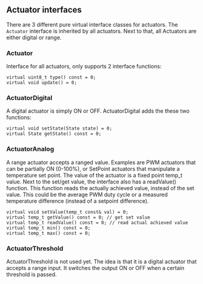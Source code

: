 ## Actuator interfaces
There are 3 different pure virtual interface classes for actuators.
The `Actuator` interface is inherited by all actuators. Next to that, all Actuators are either digital or range.

### Actuator
Interface for all actuators, only supports 2 interface functions:

    virtual uint8_t type() const = 0;
    virtual void update() = 0;

### ActuatorDigital
A digital actuator is simply ON or OFF. ActuatorDigital adds the these two functions:

    virtual void setState(State state) = 0;
    virtual State getState() const = 0;

### ActuatorAnalog
A range actuator accepts a ranged value. Examples are PWM actuators that can be partially ON (0-100%), or SetPoint actuators that manipulate a temperature set point. The value of the actuator is a fixed point temp_t value.
Next to the set/get value, the interface also has a readValue() function. This function reads the actually achieved value, instead of the set value. This could be the average PWM duty cycle or a measured temperature difference (instead of a setpoint difference).

    virtual void setValue(temp_t const& val) = 0;
    virtual temp_t getValue() const = 0; // get set value
    virtual temp_t readValue() const = 0; // read actual achieved value
    virtual temp_t min() const = 0;
    virtual temp_t max() const = 0;

### ActuatorThreshold
ActuatorThreshold is not used yet. The idea is that it is a digital actuator that accepts a range input. It switches the output ON or OFF when a certain threshold is passed.
